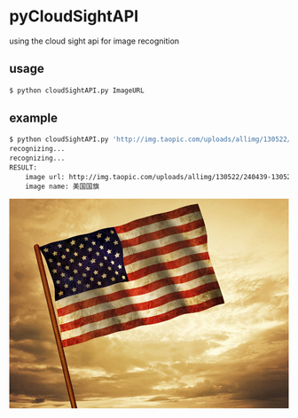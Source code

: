 # pyCloudSightAPI

using the cloud sight api for image recognition

## usage

```bash
$ python cloudSightAPI.py ImageURL
```

## example
```bash
$ python cloudSightAPI.py 'http://img.taopic.com/uploads/allimg/130522/240439-1305221639269.jpg'
recognizing...
recognizing...
RESULT: 
    image url: http://img.taopic.com/uploads/allimg/130522/240439-1305221639269.jpg
    image name: 美国国旗
```

![example image](example.jpg)
